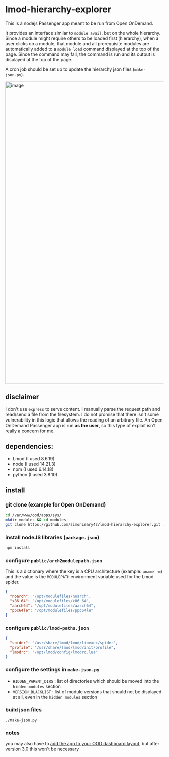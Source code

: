 # lmod-hierarchy-explorer
This is a nodejs Passenger app meant to be run from Open OnDemand.

It provides an interface similar to `module avail`, but on the whole hierarchy. Since a module might require others to be loaded first (hierarchy), when a user clicks on a module, that module and all prerequisite modules are automatically added to a `module load` command displayed at the top of the page. Since the command may fail, the command is run and its output is displayed at the top of the page.

A cron job should be set up to update the hierarchy json files (`make-json.py`).

<img width="961" alt="image" src="https://github.com/user-attachments/assets/b8bb972a-8941-480e-92e7-1a0342f77ce1">


## disclaimer

I don't use `express` to serve content. I manually parse the request path and read/send a file from the filesystem. I do not promise that there isn't some vulnerability in this logic that allows the reading of an arbitrary file. An Open OnDemand Passenger app is run **as the user**, so this type of exploit isn't really a concern for me.


## dependencies:
* Lmod (I used 8.6.19)
* node (I used 14.21.3)
* npm (I used 6.14.18)
* python (I used 3.8.10)

## install

### git clone (example for Open OnDemand)

```sh
cd /var/www/ood/apps/sys/
mkdir modules && cd modules
git clone https://github.com/simonLeary42/lmod-hierarchy-explorer.git .
```

### install nodeJS libraries (`package.json`)

```sh
npm install
```

### configure `public/arch2modulepath.json`

This is a dictionary where the key is a CPU architecture (example: `uname -m`) and the value is the `MODULEPATH` environment variable used for the Lmod spider.

```json
{
  "noarch": "/opt/modulefiles/noarch",
  "x86_64": "/opt/modulefiles/x86_64",
  "aarch64": "/opt/modulefiles/aarch64",
  "ppc64le": "/opt/modulefiles/ppc64le"
}
```

### configure `public/lmod-paths.json`

```json
{
  "spider": "/usr/share/lmod/lmod/libexec/spider",
  "profile": "/usr/share/lmod/lmod/init/profile",
  "lmodrc": "/opt/lmod/config/lmodrc.lua"
}
```


### configure the settings in `make-json.py`
* `HIDDEN_PARENT_DIRS` : list of directories which should be moved into the `hidden modules` section
* `VERSION_BLACKLIST` : list of module versions that should not be displayed at all, even in the `hidden modules` section

### build json files
```
./make-json.py
```

### notes

you may also have to [add the app to your OOD dashboard layout](https://osc.github.io/ood-documentation/release-2.0/customization.html#control-which-apps-appear-in-the-dashboard-navbar), but after version 3.0 this won't be necessary
